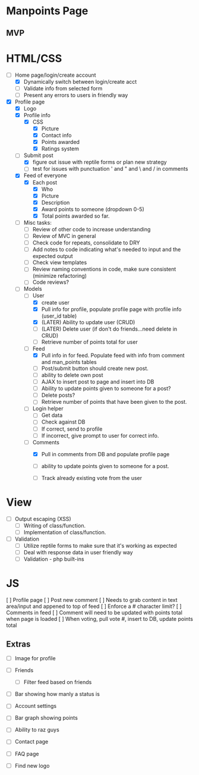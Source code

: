 # Manpoints Page

## MVP

# HTML/CSS
- [ ] Home page/login/create account
  - [X] Dynamically switch between login/create acct
  - [ ] Validate info from selected form
  - [ ] Present any errors to users in friendly way
- [x] Profile page
  - [x] Logo
  - [x] Profile info
    - [x] CSS
      - [x] Picture
      - [x] Contact info
      - [x] Points awarded
      - [x] Ratings system

  - [ ] Submit post
    - [x] figure out issue with reptile forms or plan new strategy
    - [ ] test for issues with punctuation ' and " and \ and / in comments
  - [x] Feed of everyone
    - [x] Each post
      - [x] Who
      - [x] Picture
      - [x] Description
      - [x] Award points to someone (dropdown 0-5)
      - [x] Total points awarded so far.
  
  - [ ] Misc tasks:
    - [ ] Review of other code to increase understanding
    - [ ] Review of MVC in general
    - [ ] Check code for repeats, consolidate to DRY
    - [ ] Add notes to code indicating what's needed to input and the expected output
    - [ ] Check view templates
    - [ ] Review naming conventions in code, make sure consistent (minimize refactoring)
    - [ ] Code reviews?

  - [ ] Models
    - [ ] User
      - [x] create user
      - [x] Pull info for profile, populate profile page with profile info (user_id table)
      - [x] (LATER) Ability to update user (CRUD)
      - [ ] (LATER) Delete user (if don't do friends...need delete in CRUD)
      - [ ] Retrieve number of points total for user
    - [ ] Feed
      - [x] Pull info in for feed.  Populate feed with info from comment and man_points tables
      - [ ] Post/submit button should create new post.
      - [ ] ability to delete own post
      - [ ] AJAX to insert post to page and insert into DB
      - [ ] Ability to update points given to someone for a post?
      - [ ] Delete posts?
      - [ ] Retrieve number of points that have been given to the post.
    - [ ] Login helper
      - [ ] Get data
      - [ ] Check against DB
      - [ ] If correct, send to profile
      - [ ] If incorrect, give prompt to user for correct info.
    - [ ] Comments
      - [x] Pull in comments from DB and populate profile page
      - [ ] ability to update points given to someone for a post.
      - [ ] Track already existing vote from the user


 # View     
  - [ ] Output escaping (XSS)
    - [ ] Writing of class/function.
    - [ ] Implementation of class/function.
    
  - [ ] Validation
    - [ ] Utilize reptile forms to make sure that it's working as expected
    - [ ] Deal with response data in user friendly way
    - [ ] Validation - php built-ins

# JS
  [ ] Profile page
    [ ] Post new comment
      [ ] Needs to grab content in text area/input and appened to top of feed
      [ ] Enforce a # character limit?
    [ ] Comments in feed
      [ ] Comment will need to be updated with points total when page is loaded
      [ ] When voting, pull vote #, insert to DB, update points total




  
## Extras
- [ ] Image for profile
- [ ] Friends
  - [ ] Filter feed based on friends
- [ ] Bar showing how manly a status is
- [ ] Account settings
- [ ] Bar graph showing points
- [ ] Ability to raz guys
- [ ] Contact page
- [ ] FAQ page
- [ ] Find new logo

